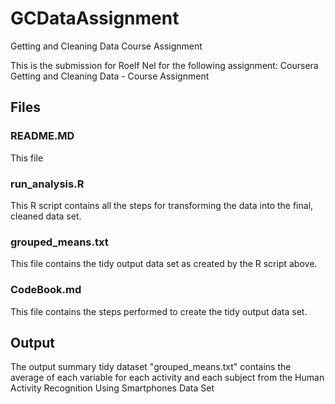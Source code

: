 # GCDataAssignment
Getting and Cleaning Data Course Assignment

This is the submission for Roelf Nel for the following assignment:
Coursera Getting and Cleaning Data - Course Assignment

## Files

### README.MD
This file

### run_analysis.R
This R script contains all the steps for transforming the data into the final, cleaned data set.

### grouped_means.txt
This file contains the tidy output data set as created by the R script above.

### CodeBook.md
This file contains the steps performed to create the tidy output data set.


## Output

The output summary tidy dataset "grouped_means.txt" contains the average of each variable for each activity and each subject from the Human Activity Recognition Using Smartphones Data Set
